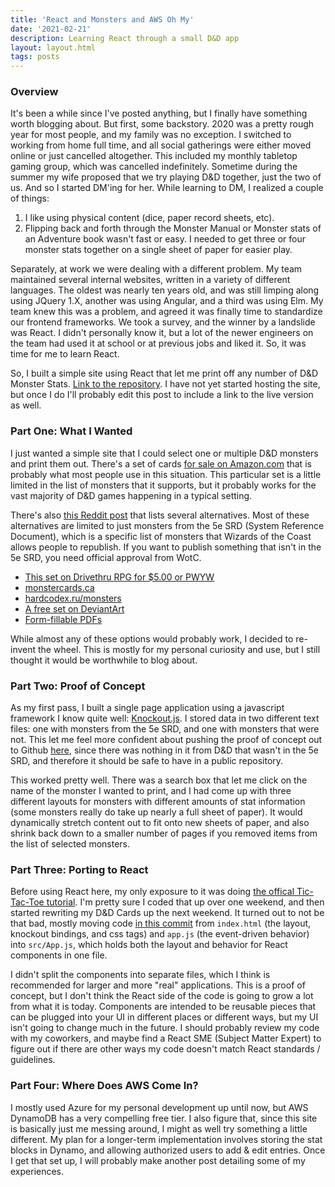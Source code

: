 ```yaml
---
title: 'React and Monsters and AWS Oh My'
date: '2021-02-21'
description: Learning React through a small D&D app
layout: layout.html
tags: posts
---
```


### Overview

It's been a while since I've posted anything, but I finally have something worth blogging about. But first, some backstory. 2020 was a pretty rough year for most people, and my family was no exception. I switched to working from home full time, and all social gatherings were either moved online or just cancelled altogether. This included my monthly tabletop gaming group, which was cancelled indefinitely. Sometime during the summer my wife proposed that we try playing D&D together, just the two of us. And so I started DM'ing for her. While learning to DM, I realized a couple of things:
1. I like using physical content (dice, paper record sheets, etc).
2. Flipping back and forth through the Monster Manual or Monster stats of an Adventure book wasn't fast or easy. I needed to get three or four monster stats together on a single sheet of paper for easier play.

Separately, at work we were dealing with a different problem. My team maintained several internal websites, written in a variety of different languages. The oldest was nearly ten years old, and was still limping along using JQuery 1.X, another was using Angular, and a third was using Elm. My team knew this was a problem, and agreed it was finally time to standardize our frontend frameworks. We took a survey, and the winner by a landslide was React. I didn't personally know it, but a lot of the newer engineers on the team had used it at school or at previous jobs and liked it. So, it was time for me to learn React.

So, I built a simple site using React that let me print off any number of D&D Monster Stats. [Link to the repository](https://github.com/johnsiddoway/dnd-cards). I have not yet started hosting the site, but once I do I'll probably edit this post to include a link to the live version as well.

### Part One: What I Wanted

I just wanted a simple site that I could select one or multiple D&D monsters and print them out. There's a set of cards [for sale on Amazon.com](https://smile.amazon.com/dp/B07KJFS9VM) that is probably what most people use in this situation. This particular set is a little limited in the list of monsters that it supports, but it probably works for the vast majority of D&D games happening in a typical setting.

There's also [this Reddit post](https://www.reddit.com/r/DMAcademy/comments/8i5ngw/monster_stats_cards/) that lists several alternatives. Most of these alternatives are limited to just monsters from the 5e SRD (System Reference Document), which is a specific list of monsters that Wizards of the Coast allows people to republish. If you want to publish something that isn't in the 5e SRD, you need official approval from WotC.

* [This set on Drivethru RPG for $5.00 or PWYW](https://www.drivethrurpg.com/product/205572)
* [monstercards.ca](http://monstercards.ca/)
* [hardcodex.ru/monsters](http://hardcodex.ru/monsters/)
* [A free set on DeviantArt](https://www.deviantart.com/almega-3/gallery/58595208/dnd-5e-monster-cards)
* [Form-fillable PDFs](https://www.thearcanelibrary.com/collections/all/products/fillable-monster-cards)

While almost any of these options would probably work, I decided to re-invent the wheel. This is mostly for my personal curiosity and use, but I still thought it would be worthwhile to blog about.

### Part Two: Proof of Concept

As my first pass, I built a single page application using a javascript framework I know quite well: [Knockout.js](https://knockoutjs.com/). I stored data in two different text files: one with monsters from the 5e SRD, and one with monsters that were not. This let me feel more confident about pushing the proof of concept out to Github [here](https://github.com/johnsiddoway/dnd-cards/tree/93a50c16f11092bcc791188b2674817691fbd042), since there was nothing in it from D&D that wasn't in the 5e SRD, and therefore it should be safe to have in a public repository.

This worked pretty well. There was a search box that let me click on the name of the monster I wanted to print, and I had come up with three different layouts for monsters with different amounts of stat information (some monsters really do take up nearly a full sheet of paper). It would dynamically stretch content out to fit onto new sheets of paper, and also shrink back down to a smaller number of pages if you removed items from the list of selected monsters.

### Part Three: Porting to React

Before using React here, my only exposure to it was doing [the offical Tic-Tac-Toe tutorial](https://reactjs.org/tutorial/tutorial.html). I'm pretty sure I coded that up over one weekend, and then started rewriting my D&D Cards up the next weekend. It turned out to not be that bad, mostly moving code [in this commit](https://github.com/johnsiddoway/dnd-cards/commit/5b946c9d886017e252502380e326a29a97b9d622) from `index.html` (the layout, knockout bindings, and css tags) and `app.js` (the event-driven behavior) into `src/App.js`, which holds both the layout and behavior for React components in one file.

I didn't split the components into separate files, which I think is recommended for larger and more "real" applications. This is a proof of concept, but I don't think the React side of the code is going to grow a lot from what it is today. Components are intended to be reusable pieces that can be plugged into your UI in different places or different ways, but my UI isn't going to change much in the future. I should probably review my code with my coworkers, and maybe find a React SME (Subject Matter Expert) to figure out if there are other ways my code doesn't match React standards / guidelines.

### Part Four: Where Does AWS Come In?

I mostly used Azure for my personal development up until now, but AWS DynamoDB has a very compelling free tier. I also figure that, since this site is basically just me messing around, I might as well try something a little different. My plan for a longer-term implementation involves storing the stat blocks in Dynamo, and allowing authorized users to add & edit entries. Once I get that set up, I will probably make another post detailing some of my experiences.